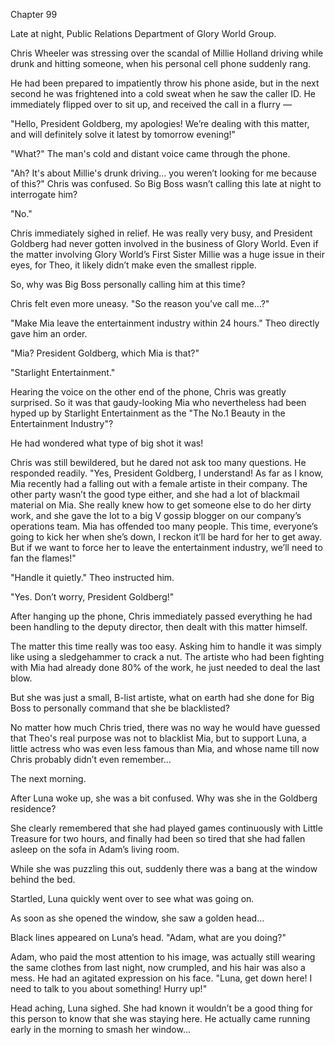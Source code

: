 Chapter 99

Late at night, Public Relations Department of Glory World Group.


Chris Wheeler was stressing over the scandal of Millie Holland driving while drunk and hitting someone, when his personal cell phone suddenly rang.


He had been prepared to impatiently throw his phone aside, but in the next second he was frightened into a cold sweat when he saw the caller ID. He immediately flipped over to sit up, and received the call in a flurry —


"Hello, President Goldberg, my apologies! We’re dealing with this matter, and will definitely solve it latest by tomorrow evening!"


"What?" The man's cold and distant voice came through the phone.


"Ah? It's about Millie's drunk driving… you weren’t looking for me because of this?" Chris was confused. So Big Boss wasn’t calling this late at night to interrogate him?


"No."


Chris immediately sighed in relief. He was really very busy, and President Goldberg had never gotten involved in the business of Glory World. Even if the matter involving Glory World’s First Sister Millie was a huge issue in their eyes, for Theo, it likely didn’t make even the smallest ripple.


So, why was Big Boss personally calling him at this time?


Chris felt even more uneasy. "So the reason you’ve call me…?"


"Make Mia leave the entertainment industry within 24 hours." Theo directly gave him an order.


"Mia? President Goldberg, which Mia is that?"


"Starlight Entertainment."


Hearing the voice on the other end of the phone, Chris was greatly surprised. So it was that gaudy-looking Mia who nevertheless had been hyped up by Starlight Entertainment as the "The No.1 Beauty in the Entertainment Industry"?


He had wondered what type of big shot it was!


Chris was still bewildered, but he dared not ask too many questions. He responded readily. "Yes, President Goldberg, I understand! As far as I know, Mia recently had a falling out with a female artiste in their company. The other party wasn’t the good type either, and she had a lot of blackmail material on Mia. She really knew how to get someone else to do her dirty work, and she gave the lot to a big V gossip blogger on our company’s operations team. Mia has offended too many people. This time, everyone’s going to kick her when she’s down, I reckon it’ll be hard for her to get away. But if we want to force her to leave the entertainment industry, we’ll need to fan the flames!"


"Handle it quietly." Theo instructed him.


"Yes. Don’t worry, President Goldberg!"


After hanging up the phone, Chris immediately passed everything he had been handling to the deputy director, then dealt with this matter himself.


The matter this time really was too easy. Asking him to handle it was simply like using a sledgehammer to crack a nut. The artiste who had been fighting with Mia had already done 80% of the work, he just needed to deal the last blow.


But she was just a small, B-list artiste, what on earth had she done for Big Boss to personally command that she be blacklisted?


No matter how much Chris tried, there was no way he would have guessed that Theo's real purpose was not to blacklist Mia, but to support Luna, a little actress who was even less famous than Mia, and whose name till now Chris probably didn’t even remember…


The next morning.


After Luna woke up, she was a bit confused. Why was she in the Goldberg residence?


She clearly remembered that she had played games continuously with Little Treasure for two hours, and finally had been so tired that she had fallen asleep on the sofa in Adam’s living room.


While she was puzzling this out, suddenly there was a bang at the window behind the bed.


Startled, Luna quickly went over to see what was going on.


As soon as she opened the window, she saw a golden head…


Black lines appeared on Luna’s head. "Adam, what are you doing?"


Adam, who paid the most attention to his image, was actually still wearing the same clothes from last night, now crumpled, and his hair was also a mess. He had an agitated expression on his face. "Luna, get down here! I need to talk to you about something! Hurry up!"


Head aching, Luna sighed. She had known it wouldn’t be a good thing for this person to know that she was staying here. He actually came running early in the morning to smash her window…

